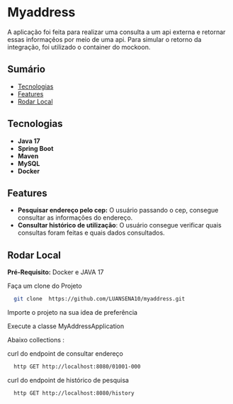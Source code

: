 # Myaddress

A aplicação foi feita para realizar uma consulta a um api externa e retornar essas informaçẽos por meio de uma api. Para simular o retorno da integração, foi utilizado o container do mockoon.

## Sumário
- [Tecnologias](#tecnologias)
- [Features](#features)
- [Rodar Local](#rodar-local)

## Tecnologias

- **Java 17**
- **Spring Boot**
- **Maven**
- **MySQL**
- **Docker**

## Features

- **Pesquisar endereço pelo cep:** O usuário passando o cep, consegue consultar as informações do endereço.
- **Consultar histórico de utilização**: O usuário consegue verificar quais consultas foram feitas e quais dados consultados.

## Rodar Local

**Pré-Requisito:** Docker e JAVA 17

Faça um clone do Projeto

```bash
  git clone  https://github.com/LUANSENA10/myaddress.git
```

Importe o projeto na sua idea de preferência

Execute a classe MyAddressApplication

Abaixo collections :

curl do endpoint de consultar endereço

```bash
  http GET http://localhost:8080/01001-000
```

curl do endpoint de histórico de pesquisa
```bash
  http GET http://localhost:8080/history
```
